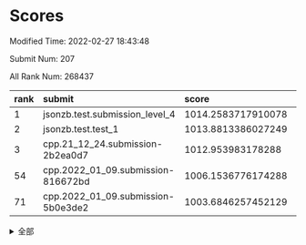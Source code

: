 # Scores

Modified Time: 2022-02-27 18:43:48

Submit Num: 207

All Rank Num: 268437

| rank |               submit               |       score        |       sigma        | pk_num |
| :--- | :--------------------------------- | :----------------- | :----------------- | :----- |
| 1    | jsonzb.test.submission_level_4     | 1014.2583717910078 | 0.841037665375094  | 5185   |
| 2    | jsonzb.test.test_1                 | 1013.8813386027249 | 0.8142171441430281 | 5191   |
| 3    | cpp.21_12_24.submission-2b2ea0d7   | 1012.953983178288  | 0.8116936012895644 | 5188   |
| 54   | cpp.2022_01_09.submission-816672bd | 1006.1536776174288 | 0.7183396129904621 | 5188   |
| 71   | cpp.2022_01_09.submission-5b0e3de2 | 1003.6846257452129 | 0.7205233270985856 | 5185   |


<details>
<summary>全部</summary>

| rank |                 submit                 |       score        |       sigma        | pk_num |
| :--- | :------------------------------------- | :----------------- | :----------------- | :----- |
| 1    | jsonzb.test.submission_level_4         | 1014.2583717910078 | 0.841037665375094  | 5185   |
| 2    | jsonzb.test.test_1                     | 1013.8813386027249 | 0.8142171441430281 | 5191   |
| 3    | cpp.21_12_24.submission-2b2ea0d7       | 1012.953983178288  | 0.8116936012895644 | 5188   |
| 4    | gobigger.level_3.submission_level_3_38 | 1012.8006554463846 | 0.7771770942345179 | 5185   |
| 5    | gobigger.level_3.submission_level_3_19 | 1011.5530086374968 | 0.7731393777064836 | 5189   |
| 6    | gobigger.level_3.submission_level_3_34 | 1011.2784600909335 | 0.7444312240300932 | 5185   |
| 7    | gobigger.level_3.submission_level_3_42 | 1011.2180018733212 | 0.7401557834927288 | 5186   |
| 8    | gobigger.level_3.submission_level_3_5  | 1011.1821569115408 | 0.8120563717653347 | 5187   |
| 9    | gobigger.level_3.submission_level_3_46 | 1010.9278196125011 | 0.7561165882636043 | 5182   |
| 10   | gobigger.level_3.submission_level_3_22 | 1010.834566095903  | 0.7640802786371761 | 5187   |
| 11   | gobigger.level_3.submission_level_3_31 | 1010.5871712568847 | 0.7422651785737251 | 5189   |
| 12   | gobigger.level_3.submission_level_3_40 | 1010.4773612444031 | 0.7695105465191738 | 5191   |
| 13   | gobigger.level_3.submission_level_3_37 | 1010.4616698853124 | 0.7465846510748158 | 5188   |
| 14   | gobigger.level_3.submission_level_3_12 | 1010.3923965672595 | 0.7634299015573808 | 5187   |
| 15   | gobigger.level_3.submission_level_3_44 | 1010.3422048636697 | 0.7672668285230528 | 5194   |
| 16   | gobigger.level_3.submission_level_3_28 | 1010.3218929014151 | 0.7739004325819592 | 5182   |
| 17   | gobigger.level_3.submission_level_3_7  | 1010.3103705040725 | 0.7366593231468074 | 5184   |
| 18   | gobigger.level_3.submission_level_3_32 | 1010.276935873887  | 0.780996750574234  | 5186   |
| 19   | gobigger.level_3.submission_level_3_36 | 1010.1471686050264 | 0.7577291102252904 | 5185   |
| 20   | gobigger.level_3.submission_level_3_3  | 1010.112828507773  | 0.7635403637904931 | 5185   |
| 21   | gobigger.level_3.submission_level_3_25 | 1010.0862216452647 | 0.7630115225572958 | 5187   |
| 22   | gobigger.level_3.submission_level_3_10 | 1010.0799848867817 | 0.7505935563762427 | 5186   |
| 23   | gobigger.level_3.submission_level_3_15 | 1010.0744606313434 | 0.7608893605340716 | 5192   |
| 24   | gobigger.level_3.submission_level_3_47 | 1010.0444884478759 | 0.7581081432124946 | 5188   |
| 25   | gobigger.level_3.submission_level_3_33 | 1010.0080972802631 | 0.7737860577365346 | 5186   |
| 26   | gobigger.level_3.submission_level_3_23 | 1010.0052299508129 | 0.7549076177558653 | 5184   |
| 27   | gobigger.level_3.submission_level_3_39 | 1010.0028497066257 | 0.7609573719195997 | 5188   |
| 28   | gobigger.level_3.submission_level_3_1  | 1009.9871129150291 | 0.7586448589002901 | 5187   |
| 29   | gobigger.level_3.submission_level_3_41 | 1009.9789746671379 | 0.756415334605332  | 5183   |
| 30   | gobigger.level_3.submission_level_3_48 | 1009.9573069779321 | 0.7512221669140094 | 5191   |
| 31   | gobigger.level_3.submission_level_3_24 | 1009.923212498215  | 0.7478443541151035 | 5188   |
| 32   | gobigger.level_3.submission_level_3_26 | 1009.9184218886671 | 0.7570528596764302 | 5189   |
| 33   | gobigger.level_3.submission_level_3_18 | 1009.8834084645061 | 0.7589203682409021 | 5185   |
| 34   | gobigger.level_3.submission_level_3_9  | 1009.8766384388206 | 0.7536166974434214 | 5190   |
| 35   | gobigger.level_3.submission_level_3_45 | 1009.7130492077337 | 0.74750990425455   | 5187   |
| 36   | gobigger.level_3.submission_level_3_20 | 1009.6382900714484 | 0.7502100946696105 | 5187   |
| 37   | gobigger.level_3.submission_level_3_14 | 1009.6188632779371 | 0.7425448965154648 | 5192   |
| 38   | gobigger.level_3.submission_level_3_4  | 1009.6062792397724 | 0.7635397003319964 | 5185   |
| 39   | gobigger.level_3.submission_level_3_27 | 1009.565171916856  | 0.7593585879213797 | 5187   |
| 40   | gobigger.level_3.submission_level_3_8  | 1009.527280673613  | 0.7701945476488506 | 5188   |
| 41   | gobigger.level_3.submission_level_3_16 | 1009.4991062682383 | 0.7579566640969146 | 5183   |
| 42   | gobigger.level_3.submission_level_3_35 | 1009.4673514246194 | 0.7570094739569188 | 5187   |
| 43   | gobigger.level_3.submission_level_3_21 | 1009.3878158279311 | 0.7665888837980567 | 5187   |
| 44   | gobigger.level_3.submission_level_3_13 | 1009.3742932514962 | 0.7461290574333973 | 5186   |
| 45   | gobigger.level_3.submission_level_3_2  | 1009.3248004695406 | 0.738087162739636  | 5188   |
| 46   | gobigger.level_3.submission_level_3_17 | 1009.3206329048946 | 0.7351644396051978 | 5193   |
| 47   | gobigger.level_3.submission_level_3_11 | 1009.2707919536637 | 0.7337244419627824 | 5193   |
| 48   | gobigger.level_3.submission_level_3_6  | 1009.2062254633173 | 0.7744007890848844 | 5191   |
| 49   | gobigger.level_3.submission_level_3_43 | 1009.0972227544405 | 0.7317721538017199 | 5187   |
| 50   | gobigger.level_3.submission_level_3_30 | 1008.9731993011529 | 0.7472812833181636 | 5185   |
| 51   | gobigger.level_3.submission_level_3_29 | 1008.7658208553969 | 0.7664944750556385 | 5183   |
| 52   | gobigger.level_3.submission_level_3_49 | 1008.5385677326462 | 0.7369883980984598 | 5189   |
| 53   | gobigger.level_3.submission_level_3_0  | 1008.4673521336518 | 0.7494900186173205 | 5182   |
| 54   | cpp.2022_01_09.submission-816672bd     | 1006.1536776174288 | 0.7183396129904621 | 5188   |
| 55   | gobigger.level_1.submission_level_1_49 | 1004.7291488645317 | 0.7238226438294108 | 5191   |
| 56   | gobigger.level_1.submission_level_1_1  | 1004.5021445059705 | 0.7167260412685655 | 5183   |
| 57   | gobigger.level_1.submission_level_1_42 | 1004.2710274876515 | 0.722249998240768  | 5182   |
| 58   | gobigger.level_1.submission_level_1_11 | 1004.2654643727332 | 0.7161165531144666 | 5190   |
| 59   | gobigger.level_1.submission_level_1_38 | 1004.2347067398173 | 0.7198072909614961 | 5185   |
| 60   | gobigger.level_1.submission_level_1_32 | 1004.180777860481  | 0.7208507232323357 | 5184   |
| 61   | gobigger.level_1.submission_level_1_39 | 1004.141843784591  | 0.7265942733527244 | 5186   |
| 62   | gobigger.level_1.submission_level_1_17 | 1004.0843735477285 | 0.7252046360382827 | 5193   |
| 63   | gobigger.level_1.submission_level_1_41 | 1004.0143556126773 | 0.7122729336692571 | 5190   |
| 64   | gobigger.level_1.submission_level_1_24 | 1003.9217780092818 | 0.7155270186388724 | 5192   |
| 65   | gobigger.level_1.submission_level_1_15 | 1003.8914980704523 | 0.7213394693836112 | 5191   |
| 66   | gobigger.level_1.submission_level_1_37 | 1003.7966655908403 | 0.7200605703575614 | 5189   |
| 67   | gobigger.level_1.submission_level_1_34 | 1003.79318469936   | 0.7291165419153027 | 5188   |
| 68   | gobigger.level_1.submission_level_1_9  | 1003.7521535384958 | 0.7277658330868159 | 5187   |
| 69   | gobigger.level_1.submission_level_1_47 | 1003.7112941396105 | 0.7158367699992131 | 5186   |
| 70   | gobigger.level_1.submission_level_1_7  | 1003.6852727493639 | 0.7144184573496879 | 5188   |
| 71   | cpp.2022_01_09.submission-5b0e3de2     | 1003.6846257452129 | 0.7205233270985856 | 5185   |
| 72   | gobigger.level_1.submission_level_1_29 | 1003.6297249646276 | 0.7143527206923066 | 5184   |
| 73   | gobigger.level_1.submission_level_1_13 | 1003.6273492609532 | 0.7166086301407729 | 5191   |
| 74   | gobigger.level_1.submission_level_1_46 | 1003.6242723041433 | 0.7160338005099769 | 5187   |
| 75   | gobigger.level_1.submission_level_1_19 | 1003.5958120151041 | 0.7112464468278713 | 5186   |
| 76   | gobigger.level_1.submission_level_1_40 | 1003.5779652852596 | 0.7167837745283439 | 5188   |
| 77   | gobigger.level_1.submission_level_1_14 | 1003.5516137638386 | 0.7189020512766213 | 5193   |
| 78   | gobigger.level_1.submission_level_1_43 | 1003.4526215306067 | 0.7197277199133336 | 5190   |
| 79   | gobigger.level_1.submission_level_1_33 | 1003.3970944164714 | 0.7160615225389967 | 5191   |
| 80   | gobigger.level_1.submission_level_1_36 | 1003.3724561516145 | 0.7137882415226393 | 5188   |
| 81   | gobigger.level_1.submission_level_1_28 | 1003.281699067769  | 0.7088507444456363 | 5184   |
| 82   | gobigger.level_1.submission_level_1_8  | 1003.2710077849927 | 0.7145025184482107 | 5189   |
| 83   | gobigger.level_1.submission_level_1_48 | 1003.1537112039742 | 0.7128783457848757 | 5188   |
| 84   | gobigger.level_1.submission_level_1_25 | 1003.1432448895239 | 0.7053453921622025 | 5189   |
| 85   | gobigger.level_1.submission_level_1_26 | 1003.138971916282  | 0.7058226686187953 | 5182   |
| 86   | gobigger.level_1.submission_level_1_0  | 1003.0640293232145 | 0.7199352729286933 | 5189   |
| 87   | gobigger.level_1.submission_level_1_2  | 1003.0544331830995 | 0.7327967773632164 | 5188   |
| 88   | gobigger.level_1.submission_level_1_31 | 1003.0454524302792 | 0.7104459259679695 | 5189   |
| 89   | gobigger.level_1.submission_level_1_30 | 1002.9793603635585 | 0.7207261262718403 | 5189   |
| 90   | gobigger.level_1.submission_level_1_4  | 1002.9559871381456 | 0.7073419802930041 | 5189   |
| 91   | gobigger.level_1.submission_level_1_35 | 1002.8954279011379 | 0.7338823566428503 | 5186   |
| 92   | gobigger.level_1.submission_level_1_21 | 1002.838326970442  | 0.7108325559094449 | 5188   |
| 93   | gobigger.level_1.submission_level_1_5  | 1002.8014493563436 | 0.7092897864040963 | 5188   |
| 94   | gobigger.level_1.submission_level_1_45 | 1002.7700599071484 | 0.7172405637289254 | 5188   |
| 95   | gobigger.level_1.submission_level_1_22 | 1002.7144904694925 | 0.7208799016669877 | 5188   |
| 96   | gobigger.level_1.submission_level_1_27 | 1002.6931437292296 | 0.727438114368535  | 5189   |
| 97   | gobigger.level_1.submission_level_1_16 | 1002.6582863392358 | 0.7187207322273619 | 5188   |
| 98   | gobigger.level_1.submission_level_1_10 | 1002.6530585243604 | 0.7238188759818492 | 5186   |
| 99   | gobigger.level_1.submission_level_1_20 | 1002.5227832568372 | 0.7089045230315568 | 5192   |
| 100  | gobigger.level_1.submission_level_1_3  | 1002.4636464988715 | 0.7053569711971662 | 5191   |
| 101  | gobigger.level_1.submission_level_1_23 | 1002.4302951755417 | 0.7158012713151622 | 5191   |
| 102  | gobigger.level_1.submission_level_1_12 | 1002.4197250800976 | 0.7138405064368698 | 5188   |
| 103  | gobigger.level_1.submission_level_1_44 | 1002.2641889817226 | 0.7175321623484809 | 5184   |
| 104  | gobigger.level_1.submission_level_1_18 | 1002.2261409919887 | 0.7238919764823945 | 5191   |
| 105  | gobigger.level_1.submission_level_1_6  | 1002.0704192271054 | 0.7145113799905006 | 5187   |
| 106  | gobigger.random.submission_random_28   | 996.9841388722218  | 0.7003174584901598 | 5187   |
| 107  | gobigger.random.submission_random_38   | 996.9318707763     | 0.7018500221944433 | 5191   |
| 108  | gobigger.random.submission_random_4    | 996.9084269938878  | 0.7098577248212602 | 5186   |
| 109  | gobigger.random.submission_random_12   | 996.8682704080737  | 0.7147722773851476 | 5184   |
| 110  | gobigger.random.submission_random_19   | 996.7109741678987  | 0.7068915162476895 | 5185   |
| 111  | gobigger.random.submission_random_35   | 996.5044121401418  | 0.7197165759213374 | 5186   |
| 112  | gobigger.random.submission_random_24   | 996.4864649878415  | 0.7137732104419795 | 5189   |
| 113  | gobigger.random.submission_random_5    | 996.4613609596598  | 0.7070677945012829 | 5186   |
| 114  | gobigger.random.submission_random_48   | 996.4526440738503  | 0.7089322033526326 | 5186   |
| 115  | gobigger.random.submission_random_1    | 996.4300023642141  | 0.7071973925597538 | 5185   |
| 116  | gobigger.random.submission_random_36   | 996.4093992441419  | 0.7073324182823475 | 5185   |
| 117  | gobigger.random.submission_random_17   | 996.3801509952285  | 0.7162040260916598 | 5196   |
| 118  | gobigger.random.submission_random_45   | 996.3540091327719  | 0.7055875433365627 | 5187   |
| 119  | gobigger.random.submission_random_10   | 996.3019133032442  | 0.7086735208767231 | 5187   |
| 120  | gobigger.random.submission_random_43   | 996.2982237921934  | 0.7069027539696752 | 5187   |
| 121  | gobigger.random.submission_random_23   | 996.2908557900687  | 0.7108198694188219 | 5181   |
| 122  | gobigger.random.submission_random_2    | 996.2762429585498  | 0.7099454561932933 | 5188   |
| 123  | gobigger.random.submission_random_3    | 996.2335020032425  | 0.7213631826316298 | 5184   |
| 124  | gobigger.random.submission_random_42   | 996.2001756839331  | 0.70527005977701   | 5186   |
| 125  | gobigger.random.submission_random_46   | 996.1845625587224  | 0.7118303384484872 | 5184   |
| 126  | gobigger.random.submission_random_18   | 996.1239708153427  | 0.7135664996326176 | 5193   |
| 127  | gobigger.random.submission_random_47   | 996.1218542677875  | 0.7079856048200365 | 5192   |
| 128  | gobigger.random.submission_random_32   | 996.118807575034   | 0.7003384249244632 | 5187   |
| 129  | gobigger.random.submission_random_15   | 996.055002870165   | 0.7258912266426774 | 5185   |
| 130  | gobigger.random.submission_random_39   | 996.0538954120267  | 0.7112842732361416 | 5183   |
| 131  | gobigger.random.submission_random_34   | 996.0389235381786  | 0.7153831619581734 | 5184   |
| 132  | gobigger.random.submission_random_30   | 996.0263024128257  | 0.714042225613623  | 5181   |
| 133  | gobigger.random.submission_random_41   | 995.9569175398781  | 0.7150736716416924 | 5180   |
| 134  | gobigger.random.submission_random_22   | 995.8492637346549  | 0.7126232751980981 | 5184   |
| 135  | gobigger.random.submission_random_29   | 995.7979430835808  | 0.7136220132054378 | 5185   |
| 136  | gobigger.random.submission_random_20   | 995.7440139746714  | 0.7113159801141964 | 5188   |
| 137  | gobigger.random.submission_random_0    | 995.7298439157128  | 0.7050274657534011 | 5183   |
| 138  | gobigger.random.submission_random_33   | 995.6861134492927  | 0.6930090441009382 | 5190   |
| 139  | gobigger.random.submission_random_16   | 995.6487280514968  | 0.7055176092979881 | 5187   |
| 140  | gobigger.random.submission_random_9    | 995.6277871752656  | 0.7246794415126301 | 5189   |
| 141  | gobigger.random.submission_random_7    | 995.5229729878689  | 0.708251966282778  | 5186   |
| 142  | gobigger.random.submission_random_27   | 995.519890506109   | 0.7170934295864299 | 5184   |
| 143  | gobigger.random.submission_random_44   | 995.3953759551861  | 0.7211093836734196 | 5191   |
| 144  | gobigger.random.submission_random_13   | 995.3555547567281  | 0.7233160763620344 | 5188   |
| 145  | gobigger.random.submission_random_6    | 995.3229784531114  | 0.728576918571977  | 5192   |
| 146  | gobigger.random.submission_random_37   | 995.2837015745971  | 0.7072285847185759 | 5187   |
| 147  | gobigger.random.submission_random_21   | 995.191334842643   | 0.71944051435319   | 5187   |
| 148  | gobigger.random.submission_random_14   | 995.1897195339435  | 0.7193763310653991 | 5187   |
| 149  | gobigger.random.submission_random_11   | 995.1288082190692  | 0.713731319158732  | 5185   |
| 150  | gobigger.random.submission_random_49   | 995.0773804217915  | 0.7126547133868255 | 5187   |
| 151  | gobigger.random.submission_random_40   | 995.001366235837   | 0.7375156053868516 | 5189   |
| 152  | gobigger.random.submission_random_8    | 994.91830750406    | 0.7117792668786751 | 5184   |
| 153  | gobigger.random.submission_random_26   | 994.7459418583243  | 0.7175472074508144 | 5190   |
| 154  | gobigger.random.submission_random_31   | 994.2410416264696  | 0.7199570324788146 | 5189   |
| 155  | gobigger.random.submission_random_25   | 994.0660490613554  | 0.7252350878920704 | 5184   |
| 156  | gobigger.level_2.submission_level_2_39 | 994.0361170937739  | 0.7523921652514376 | 5187   |
| 157  | gobigger.level_2.submission_level_2_29 | 993.8194462517101  | 0.732920199433352  | 5189   |
| 158  | gobigger.level_2.submission_level_2_38 | 993.5330383451566  | 0.7455863165354343 | 5185   |
| 159  | gobigger.level_2.submission_level_2_13 | 993.4820218823716  | 0.744130011693537  | 5188   |
| 160  | gobigger.level_2.submission_level_2_4  | 993.4731713640564  | 0.7522061659071011 | 5182   |
| 161  | gobigger.level_2.submission_level_2_46 | 993.424489374566   | 0.7242147742071223 | 5185   |
| 162  | gobigger.level_2.submission_level_2_34 | 993.3955740789322  | 0.7416510953393963 | 5184   |
| 163  | gobigger.level_2.submission_level_2_37 | 993.3915923787389  | 0.7287060765367518 | 5195   |
| 164  | gobigger.level_2.submission_level_2_25 | 993.2578011785827  | 0.7396320211329783 | 5188   |
| 165  | gobigger.level_2.submission_level_2_33 | 993.1306460698825  | 0.7499930162956687 | 5180   |
| 166  | gobigger.level_2.submission_level_2_12 | 993.068101689662   | 0.7373816624657581 | 5190   |
| 167  | gobigger.level_2.submission_level_2_40 | 992.9822213662527  | 0.7331831504964934 | 5186   |
| 168  | gobigger.level_2.submission_level_2_15 | 992.9819517860575  | 0.757688052523932  | 5193   |
| 169  | gobigger.level_2.submission_level_2_43 | 992.8756999753707  | 0.7352593365824723 | 5185   |
| 170  | gobigger.level_2.submission_level_2_11 | 992.6918725912678  | 0.738909550406041  | 5183   |
| 171  | gobigger.level_2.submission_level_2_48 | 992.5161061489158  | 0.7478661545473608 | 5186   |
| 172  | gobigger.level_2.submission_level_2_24 | 992.4649712720877  | 0.7466142833288901 | 5187   |
| 173  | gobigger.level_2.submission_level_2_27 | 992.4595007894026  | 0.7413997754011806 | 5188   |
| 174  | gobigger.level_2.submission_level_2_22 | 992.4268874273864  | 0.735390338987495  | 5184   |
| 175  | gobigger.level_2.submission_level_2_30 | 992.2418123579728  | 0.7324876194772358 | 5187   |
| 176  | gobigger.level_2.submission_level_2_23 | 992.2403879346316  | 0.745057700282003  | 5188   |
| 177  | gobigger.level_2.submission_level_2_32 | 992.2013699425424  | 0.7254380853830978 | 5185   |
| 178  | gobigger.level_2.submission_level_2_44 | 992.1707427060081  | 0.7408280143671422 | 5188   |
| 179  | gobigger.level_2.submission_level_2_42 | 992.1043859870462  | 0.7471835288491528 | 5186   |
| 180  | gobigger.level_2.submission_level_2_19 | 992.0854403264302  | 0.7517053697219602 | 5187   |
| 181  | gobigger.level_2.submission_level_2_18 | 992.0740073542767  | 0.7467781454061784 | 5188   |
| 182  | gobigger.level_2.submission_level_2_17 | 991.9015881933881  | 0.7474961704259254 | 5193   |
| 183  | gobigger.level_2.submission_level_2_16 | 991.8833605547121  | 0.765482371359964  | 5192   |
| 184  | gobigger.level_2.submission_level_2_36 | 991.8367798376562  | 0.7664931133166819 | 5185   |
| 185  | gobigger.level_2.submission_level_2_26 | 991.8123279564218  | 0.7452284743190531 | 5190   |
| 186  | gobigger.level_2.submission_level_2_1  | 991.5926321391833  | 0.7493832342510254 | 5187   |
| 187  | gobigger.level_2.submission_level_2_28 | 991.567367780884   | 0.7565656995708648 | 5188   |
| 188  | gobigger.level_2.submission_level_2_0  | 991.4605086789492  | 0.744238954405881  | 5190   |
| 189  | gobigger.level_2.submission_level_2_31 | 991.4391624775394  | 0.7581120593061857 | 5182   |
| 190  | gobigger.level_2.submission_level_2_35 | 991.4253101215612  | 0.7451524236974821 | 5190   |
| 191  | gobigger.level_2.submission_level_2_20 | 991.2882316901033  | 0.7496049296971891 | 5186   |
| 192  | gobigger.level_2.submission_level_2_41 | 991.2863888375881  | 0.752693694769791  | 5190   |
| 193  | gobigger.level_2.submission_level_2_14 | 991.274924028961   | 0.7556029051664116 | 5183   |
| 194  | gobigger.level_2.submission_level_2_49 | 991.2186588455348  | 0.7302084314888052 | 5187   |
| 195  | gobigger.level_2.submission_level_2_10 | 991.1477706754938  | 0.7686172539099346 | 5186   |
| 196  | gobigger.level_2.submission_level_2_8  | 991.043829231394   | 0.762792945276082  | 5185   |
| 197  | gobigger.level_2.submission_level_2_21 | 991.0388449675642  | 0.739123585510693  | 5185   |
| 198  | gobigger.level_2.submission_level_2_45 | 990.903455565425   | 0.7527204927771923 | 5190   |
| 199  | gobigger.level_2.submission_level_2_2  | 990.8777257965637  | 0.7629282517752428 | 5179   |
| 200  | gobigger.level_2.submission_level_2_47 | 990.800009224394   | 0.7533715233503495 | 5191   |
| 201  | gobigger.level_2.submission_level_2_5  | 990.7614335216952  | 0.7768397100003194 | 5187   |
| 202  | gobigger.level_2.submission_level_2_6  | 990.5440067728971  | 0.7598750354679952 | 5187   |
| 203  | gobigger.level_2.submission_level_2_9  | 990.5232428630565  | 0.7514576107373465 | 5188   |
| 204  | gobigger.level_2.submission_level_2_7  | 990.3225519824343  | 0.7577943456667465 | 5188   |
| 205  | gobigger.level_2.submission_level_2_3  | 990.179440591712   | 0.7708463052988984 | 5191   |
| 206  | gobigger.none.submission_none_0        | 977.8222821184428  | 1.2928671471105653 | 5184   |
| 207  | gobigger.none.submission_none_1        | 975.2651239306248  | 1.4838770586381664 | 5185   |

</details>